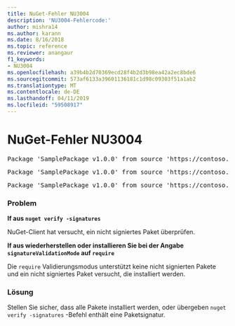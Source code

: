 ```yaml
---
title: NuGet-Fehler NU3004
description: 'NU3004-Fehlercode:'
author: mishra14
ms.author: karann
ms.date: 8/16/2018
ms.topic: reference
ms.reviewer: anangaur
f1_keywords:
- NU3004
ms.openlocfilehash: a39b4b2d70369ecd28f4b2d3b98ea42a2ec8bde6
ms.sourcegitcommit: 573af6133a39601136181c1d98c09303f51a1ab2
ms.translationtype: MT
ms.contentlocale: de-DE
ms.lasthandoff: 04/11/2019
ms.locfileid: "59508917"
---
```

# <a name="nuget-error-nu3004"></a>NuGet-Fehler NU3004

<pre>Package 'SamplePackage v1.0.0' from source 'https://contoso.com/index.json': The package is not signed.</pre>
<pre>Package 'SamplePackage v1.0.0' from source 'https://contoso.com/index.json': signatureValidationMode is set to require, so packages are allowed only if signed by trusted signers; however, this package is unsigned.</pre>
<pre>Package 'SamplePackage v1.0.0' from source 'https://contoso.com/index.json': This repository indicated that all its packages are repository signed; however, this package is unsigned.</pre>

### <a name="issue"></a>Problem

**If aus `nuget verify -signatures`**

NuGet-Client hat versucht, ein nicht signiertes Paket überprüfen.

**If aus wiederherstellen oder installieren Sie bei der Angabe `signatureValidationMode` auf `require`**

Die `require` Validierungsmodus unterstützt keine nicht signierten Pakete und ein nicht signiertes Paket versucht, die installiert werden.

### <a name="solution"></a>Lösung

Stellen Sie sicher, dass alle Pakete installiert werden, oder übergeben `nuget verify -signatures` -Befehl enthält eine Paketsignatur.
